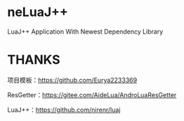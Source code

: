# neLuaJ++
LuaJ++ Application With Newest Dependency Library
# THANKS
项目模板：https://github.com/Eurya2233369

ResGetter：https://gitee.com/AideLua/AndroLuaResGetter

LuaJ++：https://github.com/nirenr/luaj